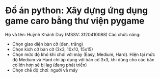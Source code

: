 # Đồ án python: Xây dựng ứng dụng game caro bằng thư viện pygame
Họ và tên: Huỳnh Khánh Duy (MSSV: 3120410088)
Các chức năng:
- Chọn giao diện bàn cờ (đen, trắng)
- Chọn kích cỡ bàn cờ (3x3, 10x10, 15x15)
- Chọn mức độ khó khi chơi với máy (Easy, Medium, Hard). Hiện tại mức độ Medium và Hard chỉ áp dụng với bàn cờ 3x3, khi dùng cho các bàn cờ lớn hơn sẽ bị lag (đang phát triển)
- Chọn chế độ chơi: người và máy

